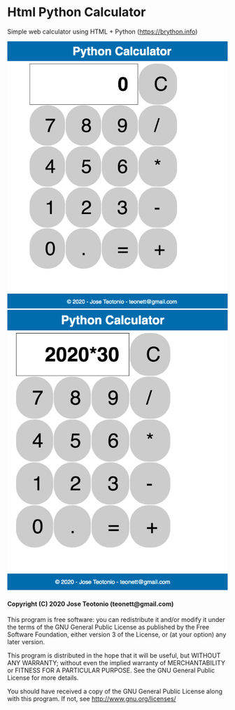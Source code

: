 # Html Python Calculator
Simple web calculator using HTML + Python (https://brython.info)

<img src="https://github.com/teonett/Html-Python-Calculator/blob/master/img/Calculator001.png">

<img src="https://github.com/teonett/Html-Python-Calculator/blob/master/img/Calculator002.png">

<h4>Copyright (C) 2020 Jose Teotonio (teonett@gmail.com)</h4>
<p>
This program is free software: you can redistribute it and/or modify it under the terms of the GNU General Public License as published by
the Free Software Foundation, either version 3 of the License, or (at your option) any later version.

This program is distributed in the hope that it will be useful, but WITHOUT ANY WARRANTY; without even the implied warranty of
MERCHANTABILITY or FITNESS FOR A PARTICULAR PURPOSE.  See the GNU General Public License for more details.

You should have received a copy of the GNU General Public License along with this program.  If not, see <http://www.gnu.org/licenses/>
</p>
